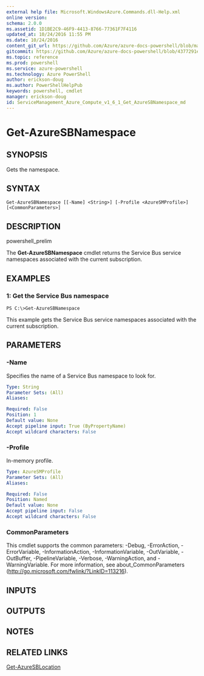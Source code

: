 ```yaml
---
external help file: Microsoft.WindowsAzure.Commands.dll-Help.xml
online version: 
schema: 2.0.0
ms.assetid: 1D1BE2C9-46F9-4413-8766-77361F7F4116
updated_at: 10/24/2016 11:55 PM
ms.date: 10/24/2016
content_git_url: https://github.com/Azure/azure-docs-powershell/blob/master/azureps-cmdlets-docs/ServiceManagement/Azure.Compute/v1.6.1/Get-AzureSBNamespace.md
gitcommit: https://github.com/Azure/azure-docs-powershell/blob/4377291ee360e58e2c1c5d644155daf6a0279055/azureps-cmdlets-docs/ServiceManagement/Azure.Compute/v1.6.1/Get-AzureSBNamespace.md
ms.topic: reference
ms.prod: powershell
ms.service: azure-powershell
ms.technology: Azure PowerShell
author: erickson-doug
ms.author: PowerShellHelpPub
keywords: powershell, cmdlet
manager: erickson-doug
id: ServiceManagement_Azure_Compute_v1_6_1_Get_AzureSBNamespace_md
---
```


# Get-AzureSBNamespace

## SYNOPSIS
Gets the namespace.

## SYNTAX

```
Get-AzureSBNamespace [[-Name] <String>] [-Profile <AzureSMProfile>] [<CommonParameters>]
```

## DESCRIPTION
powershell_prelim

The **Get-AzureSBNamespace** cmdlet returns the Service Bus service namespaces associated with the current subscription.

## EXAMPLES

### 1: Get the Service Bus namespace
```
PS C:\>Get-AzureSBNamespace
```

This example gets the Service Bus service namespaces associated with the current subscription.

## PARAMETERS

### -Name
Specifies the name of a Service Bus namespace to look for.

```yaml
Type: String
Parameter Sets: (All)
Aliases: 

Required: False
Position: 1
Default value: None
Accept pipeline input: True (ByPropertyName)
Accept wildcard characters: False
```

### -Profile
In-memory profile.

```yaml
Type: AzureSMProfile
Parameter Sets: (All)
Aliases: 

Required: False
Position: Named
Default value: None
Accept pipeline input: False
Accept wildcard characters: False
```

### CommonParameters
This cmdlet supports the common parameters: -Debug, -ErrorAction, -ErrorVariable, -InformationAction, -InformationVariable, -OutVariable, -OutBuffer, -PipelineVariable, -Verbose, -WarningAction, and -WarningVariable. For more information, see about_CommonParameters (http://go.microsoft.com/fwlink/?LinkID=113216).

## INPUTS

## OUTPUTS

## NOTES

## RELATED LINKS

[Get-AzureSBLocation](xref:ServiceManagement/Azure.Compute/v1.6.1/Get-AzureSBLocation.md)


